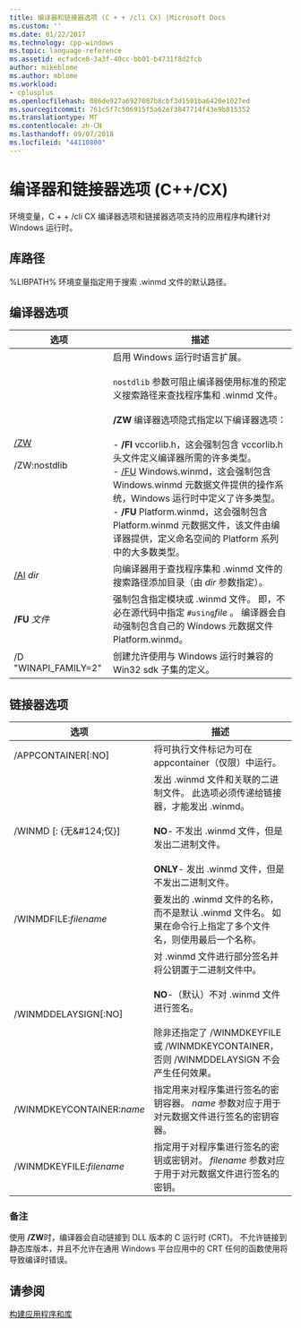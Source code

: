 ```yaml
---
title: 编译器和链接器选项 (C + + /cli CX) |Microsoft Docs
ms.custom: ''
ms.date: 01/22/2017
ms.technology: cpp-windows
ms.topic: language-reference
ms.assetid: ecfadce8-3a3f-40cc-bb01-b4731f8d2fcb
author: mikeblome
ms.author: mblome
ms.workload:
- cplusplus
ms.openlocfilehash: 086de927a6927087b8cbf3d1501ba6420e1027ed
ms.sourcegitcommit: 761c5f7c506915f5a62ef3847714f43e9b815352
ms.translationtype: MT
ms.contentlocale: zh-CN
ms.lasthandoff: 09/07/2018
ms.locfileid: "44110800"
---
```

# <a name="compiler-and-linker-options-ccx"></a>编译器和链接器选项 (C++/CX)

环境变量，C + + /cli CX 编译器选项和链接器选项支持的应用程序构建针对 Windows 运行时。

## <a name="library-path"></a>库路径

%LIBPATH% 环境变量指定用于搜索 .winmd 文件的默认路径。

## <a name="compiler-options"></a>编译器选项

|选项|描述|
|------------|-----------------|
|[/ZW](../build/reference/zw-windows-runtime-compilation.md)<br /><br /> /ZW:nostdlib|启用 Windows 运行时语言扩展。<br /><br /> `nostdlib` 参数可阻止编译器使用标准的预定义搜索路径来查找程序集和 .winmd 文件。<br /><br /> **/ZW** 编译器选项隐式指定以下编译器选项：<br /><br /> -   **/FI** vccorlib.h，这会强制包含 vccorlib.h 头文件定义编译器所需的许多类型。<br />-   [/FU](../build/reference/fu-name-forced-hash-using-file.md) Windows.winmd，这会强制包含 Windows.winmd 元数据文件提供的操作系统，Windows 运行时中定义了许多类型。<br />-   **/FU** Platform.winmd，这会强制包含 Platform.winmd 元数据文件，该文件由编译器提供，定义命名空间的 Platform 系列中的大多数类型。|
|[/AI](../build/reference/ai-specify-metadata-directories.md) *dir*|向编译器用于查找程序集和 .winmd 文件的搜索路径添加目录（由 *dir* 参数指定）。|
|**/FU**  *文件*|强制包含指定模块或 .winmd 文件。 即，不必在源代码中指定 `#using`*file* 。 编译器会自动强制包含自己的 Windows 元数据文件 Platform.winmd。|
|/D "WINAPI_FAMILY=2"|创建允许使用与 Windows 运行时兼容的 Win32 sdk 子集的定义。|

## <a name="linker-options"></a>链接器选项

|选项|描述|
|------------|-----------------|
|/APPCONTAINER[:NO]|将可执行文件标记为可在 appcontainer（仅限）中运行。|
|/WINMD [: {无&AMP;#124;仅}]|发出 .winmd 文件和关联的二进制文件。 此选项必须传递给链接器，才能发出 .winmd。<br /><br /> **NO**- 不发出 .winmd 文件，但是发出二进制文件。<br /><br /> **ONLY**- 发出 .winmd 文件，但是不发出二进制文件。|
|/WINMDFILE:*filename*|要发出的 .winmd 文件的名称，而不是默认 .winmd 文件名。 如果在命令行上指定了多个文件名，则使用最后一个名称。|
|/WINMDDELAYSIGN[:NO]|对 .winmd 文件进行部分签名并将公钥置于二进制文件中。<br /><br /> **NO**-（默认）不对 .winmd 文件进行签名。<br /><br /> 除非还指定了 /WINMDKEYFILE 或 /WINMDKEYCONTAINER，否则 /WINMDDELAYSIGN 不会产生任何效果。|
|/WINMDKEYCONTAINER:*name*|指定用来对程序集进行签名的密钥容器。 *name* 参数对应于用于对元数据文件进行签名的密钥容器。|
|/WINMDKEYFILE:*filename*|指定用于对程序集进行签名的密钥或密钥对。 *filename* 参数对应于用于对元数据文件进行签名的密钥。|

### <a name="remarks"></a>备注

使用 **/ZW**时，编译器会自动链接到 DLL 版本的 C 运行时 (CRT)。 不允许链接到静态库版本，并且不允许在通用 Windows 平台应用中的 CRT 任何的函数使用将导致编译时错误。

## <a name="see-also"></a>请参阅

[构建应用程序和库](../cppcx/building-apps-and-libraries-c-cx.md)
